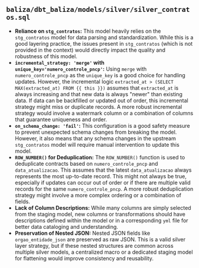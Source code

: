 ## `baliza/dbt_baliza/models/silver/silver_contratos.sql`

*   **Reliance on `stg_contratos`:** This model heavily relies on the `stg_contratos` model for data parsing and standardization. While this is a good layering practice, the issues present in `stg_contratos` (which is not provided in the context) would directly impact the quality and robustness of this model.
*   **`incremental_strategy: 'merge'` with `unique_key='numero_controle_pncp'`:** Using `merge` with `numero_controle_pncp` as the `unique_key` is a good choice for handling updates. However, the incremental logic `extracted_at > (SELECT MAX(extracted_at) FROM {{ this }})` assumes that `extracted_at` is always increasing and that new data is always "newer" than existing data. If data can be backfilled or updated out of order, this incremental strategy might miss or duplicate records. A more robust incremental strategy would involve a watermark column or a combination of columns that guarantee uniqueness and order.
*   **`on_schema_change: 'fail'`:** This configuration is a good safety measure to prevent unexpected schema changes from breaking the model. However, it also means that any schema changes in the upstream `stg_contratos` model will require manual intervention to update this model.
*   **`ROW_NUMBER()` for Deduplication:** The `ROW_NUMBER()` function is used to deduplicate contracts based on `numero_controle_pncp` and `data_atualizacao`. This assumes that the latest `data_atualizacao` always represents the most up-to-date record. This might not always be true, especially if updates can occur out of order or if there are multiple valid records for the same `numero_controle_pncp`. A more robust deduplication strategy might involve a more complex ordering or a combination of fields.
*   **Lack of Column Descriptions:** While many columns are simply selected from the staging model, new columns or transformations should have descriptions defined within the model or in a corresponding `yml` file for better data cataloging and understanding.
*   **Preservation of Nested JSON:** Nested JSON fields like `orgao_entidade_json` are preserved as raw JSON. This is a valid silver layer strategy, but if these nested structures are common across multiple silver models, a centralized macro or a dedicated staging model for flattening would improve consistency and reusability.
